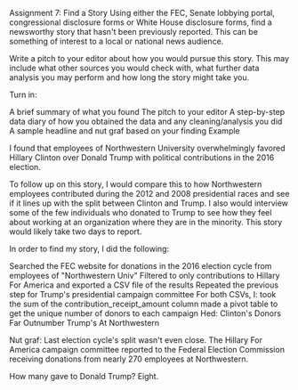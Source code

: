 Assignment 7: Find a Story
Using either the FEC, Senate lobbying portal, congressional disclosure forms or White House disclosure forms, find a newsworthy story that hasn't been previously reported. This can be something of interest to a local or national news audience.

Write a pitch to your editor about how you would pursue this story. This may include what other sources you would check with, what further data analysis you may perform and how long the story might take you.

Turn in:

A brief summary of what you found
The pitch to your editor
A step-by-step data diary of how you obtained the data and any cleaning/analysis you did
A sample headline and nut graf based on your finding
Example

I found that employees of Northwestern University overwhelmingly favored Hillary Clinton over Donald Trump with political contributions in the 2016 election.

To follow up on this story, I would compare this to how Northwestern employees contributed during the 2012 and 2008 presidential races and see if it lines up with the split between Clinton and Trump. I also would interview some of the few individuals who donated to Trump to see how they feel about working at an organization where they are in the minority. This story would likely take two days to report.

In order to find my story, I did the following:

Searched the FEC website for donations in the 2016 election cycle from employees of "Northwestern Univ"
Filtered to only contributions to Hillary For America and exported a CSV file of the results
Repeated the previous step for Trump's presidential campaign committee
For both CSVs, I:
took the sum of the contribution_receipt_amount column
made a pivot table to get the unique number of donors to each campaign
Hed: Clinton's Donors Far Outnumber Trump's At Northwestern

Nut graf: Last election cycle's split wasn't even close. The Hillary For America campaign committee reported to the Federal Election Commission receiving donations from nearly 270 employees at Northwestern.

How many gave to Donald Trump? Eight.
